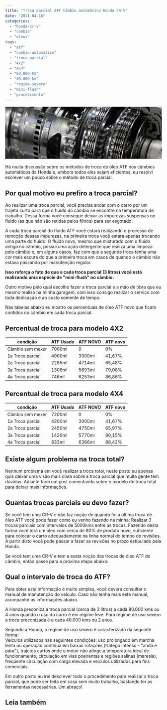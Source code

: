 ```yaml
---
title: "Troca parcial ATF Câmbio automático Honda CR-V"
date: "2021-04-16"
categories:
  - "honda-cr-v"
  - "cambio"
  - "oleos"
tags:
  - "atf"
  - "cambio-automatico"
  - "troca-parcial"
  - "4x2"
  - "4x4"
  - "80.000-km"
  - "40.000-km"
  - "regime-severo"
  - "mini-flush"
  - "procedimento"
---
```


![](media/header_cambio.jpg)

Há muita discussão sobre os métodos de troca de óleo ATF nos câmbios automáticos da Honda e, embora todos eles sejam eficientes, eu resolvi escrever um pouco sobre o método de troca parcial.

<!--more-->

## Por qual motivo eu prefiro a troca parcial?

Ao realizar uma troca parcial, você precisa andar com o carro por um trajeto curto para que o fluido do câmbio se encontre na temperatura de trabalho. Dessa forma você consegue deixar as impurezas suspensas no fluido (as que não são retidas pelos filtros) para ser esgotado.

A cada troca parcial do fluido ATF você estará realizando o processo de remoção dessas impurezas, na primeira troca você estará apenas trocando uma parte do fluido. O fluido novo, mesmo que misturado com o fluido antigo no câmbio, possui uma ação detergente que realiza uma limpeza pelo câmbio e, em alguns casos, faz com que a segunda troca tenha uma cor mais escura do que a primeira troca em casos de quando o câmbio não estava passando por manutenção regular.

**Isso reforça o fato de que a cada troca parcial (3 litros) você está realizando uma espécie de "mini-flush" no câmbio.**

Outro motivo pelo qual escolho fazer a troca parcial é a mão de obra que eu mesmo realizo na minha garagem, com isso consigo realizar o serviço com toda dedicação e ao custo somente de tempo.

Nas tabelas abaixo eu mostro os percentuais de óleo ATF novo que ficam contidos no câmbio em cada troca parcial.

## Percentual de troca para modelo 4X2

| condição | ATF Usado | ATF NOVO | ATF novo |
| --- | --- | --- | --- |
| Câmbio sem mexer | 7000ml | 0 | 0% |
| 1a Troca parcial | 4000ml | 3000ml | 41,67% |
| 2a Troca parcial | 2285ml | 4714ml | 65,48% |
| 3a Troca parcial | 1306ml | 5693ml | 79,08% |
| 4a Troca parcial | 746ml | 6253ml | 86,86% |

## Percentual de troca para modelo 4X4

| condição | ATF Usado | ATF NOVO | ATF novo |
| --- | --- | --- | --- |
| Câmbio sem mexer | 7200ml | 0 | 0% |
| 1a Troca parcial | 4200ml | 3000ml | 41,67% |
| 2a Troca parcial | 2450ml | 4750ml | 65,97% |
| 3a Troca parcial | 1429ml | 5770ml | 80,15% |
| 4a Troca parcial | 833ml | 6366ml | 88,42% |

## Existe algum problema na troca total?

Nenhum problema em você realizar a troca total, neste posto eu apenas quis deixar uma visão mais clara sobre a troca parcial que muita gente tem dúvidas. Adiante farei um post comentando sobre o modelo de troca total para deixar mais informações.

## Quantas trocas parciais eu devo fazer?

Se você tem uma CR-V e não faz noção de quando foi a última troca de óleo ATF você pode fazer como eu venho fazendo na minha: Realizar 3 trocas parciais com intervalos de 5000kms entre as trocas. Fazendo desta forma você terá um óleo com cerca de 80% de produto novo, suficiente para colocar o carro adequadamente na linha normal do tempo de revisões. A partir disto você pode passar a fazer as revisões no prazo estipulado pela Honda.

Se você tem uma CR-V e tem a exata noção das trocas de óleo ATF do câmbio, então passe para a próxima etapa abaixo:

## Qual o intervalo de troca do ATF?

Para obter esta informação é muito simples, você deverá consultar o manual de manutenção do veículo. Caso não tenha mais este manual, acompanhe as informações abaixo.

A Honda preconiza a troca parcial (cerca de 3 litros) a cada 80.000 kms ou 4 anos quando o uso do carro é em regime leve. Para regime de uso severo a troca preconizada é a cada 40.000 kms ou 2 anos.

Segundo a Honda, o regime de uso severo é caracterizado da seguinte forma:  
Veículos utilizados nas seguintes condições: uso prolongado em marcha lenta ou operação contínua em baixas rotações (tráfego intenso - "anda e pára"), trajetos curtos onde o motor não atinge a temperatura ideal de funcionamento, circulação em vias poeirentas e regiões salinas (maresia), freqüente circulação com carga elevada e veículos utilizados para fins comerciais.

Em outro posto eu irei descrever todo o procedimento para realizar a troca parcial, que pode ser feita em casa sem muito trabalho, bastando ter as ferramentas necessárias. Um abraço!

## Leia também
